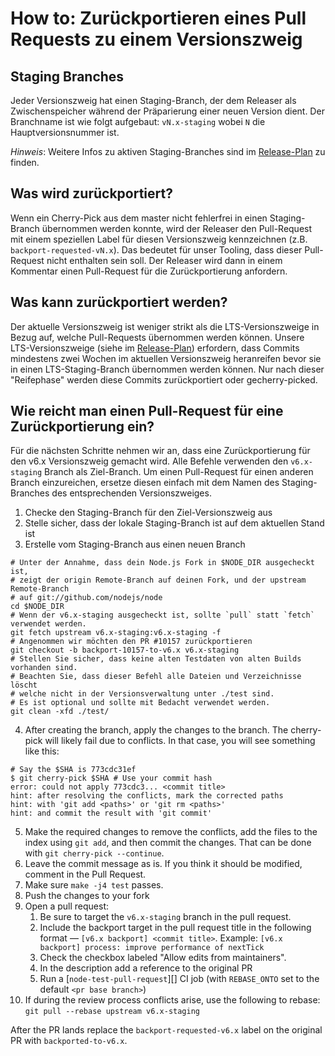# How to: Zurückportieren eines Pull Requests zu einem Versionszweig

## Staging Branches

Jeder Versionszweig hat einen Staging-Branch, der dem Releaser als Zwischenspeicher während der Präparierung einer neuen Version dient. Der Branchname ist wie folgt aufgebaut: `vN.x-staging` wobei `N` die Hauptversionsnummer ist.

*Hinweis*: Weitere Infos zu aktiven Staging-Branches sind im [Release-Plan](https://github.com/nodejs/Release#release-schedule1) zu finden.

## Was wird zurückportiert?

Wenn ein Cherry-Pick aus dem master nicht fehlerfrei in einen Staging-Branch übernommen werden konnte, wird der Releaser den Pull-Request mit einem speziellen Label für diesen Versionszweig kennzeichnen (z.B. `backport-requested-vN.x`). Das bedeutet für unser Tooling, dass dieser Pull-Request nicht enthalten sein soll. Der Releaser wird dann in einem Kommentar einen Pull-Request für die Zurückportierung anfordern.

## Was kann zurückportiert werden?

Der aktuelle Versionszweig ist weniger strikt als die LTS-Versionszweige in Bezug auf, welche Pull-Requests übernommen werden können. Unsere LTS-Versionszweige (siehe im [Release-Plan](https://github.com/nodejs/Release#release-plan)) erfordern, dass Commits mindestens zwei Wochen im aktuellen Versionszweig heranreifen bevor sie in einen LTS-Staging-Branch übernommen werden können. Nur nach dieser "Reifephase" werden diese Commits zurückportiert oder gecherry-picked.

## Wie reicht man einen Pull-Request für eine Zurückportierung ein?

Für die nächsten Schritte nehmen wir an, dass eine Zurückportierung für den v6.x Versionszweig gemacht wird. Alle Befehle verwenden den `v6.x-staging` Branch als Ziel-Branch. Um einen Pull-Request für einen anderen Branch einzureichen, ersetze diesen einfach mit dem Namen des Staging-Branches des entsprechenden Versionszweiges.

1. Checke den Staging-Branch für den Ziel-Versionszweig aus
2. Stelle sicher, dass der lokale Staging-Branch ist auf dem aktuellen Stand ist
3. Erstelle vom Staging-Branch aus einen neuen Branch

```shell
# Unter der Annahme, dass dein Node.js Fork in $NODE_DIR ausgecheckt ist,
# zeigt der origin Remote-Branch auf deinen Fork, und der upstream Remote-Branch
# auf git://github.com/nodejs/node
cd $NODE_DIR
# Wenn der v6.x-staging ausgecheckt ist, sollte `pull` statt `fetch` verwendet werden.
git fetch upstream v6.x-staging:v6.x-staging -f
# Angenommen wir möchten den PR #10157 zurückportieren
git checkout -b backport-10157-to-v6.x v6.x-staging
# Stellen Sie sicher, dass keine alten Testdaten von alten Builds vorhanden sind.
# Beachten Sie, dass dieser Befehl alle Dateien und Verzeichnisse löscht
# welche nicht in der Versionsverwaltung unter ./test sind.
# Es ist optional und sollte mit Bedacht verwendet werden.
git clean -xfd ./test/
```

4. After creating the branch, apply the changes to the branch. The cherry-pick will likely fail due to conflicts. In that case, you will see something like this:

```shell
# Say the $SHA is 773cdc31ef
$ git cherry-pick $SHA # Use your commit hash
error: could not apply 773cdc3... <commit title>
hint: after resolving the conflicts, mark the corrected paths
hint: with 'git add <paths>' or 'git rm <paths>'
hint: and commit the result with 'git commit'
```

5. Make the required changes to remove the conflicts, add the files to the index using `git add`, and then commit the changes. That can be done with `git cherry-pick --continue`.
6. Leave the commit message as is. If you think it should be modified, comment in the Pull Request.
7. Make sure `make -j4 test` passes.
8. Push the changes to your fork
9. Open a pull request:
   1. Be sure to target the `v6.x-staging` branch in the pull request.
   2. Include the backport target in the pull request title in the following format — `[v6.x backport] <commit title>`. Example: `[v6.x backport] process: improve performance of nextTick`
   3. Check the checkbox labeled "Allow edits from maintainers".
   4. In the description add a reference to the original PR
   5. Run a [`node-test-pull-request`][] CI job (with `REBASE_ONTO` set to the default `<pr base branch>`)
10. If during the review process conflicts arise, use the following to rebase: `git pull --rebase upstream v6.x-staging`

After the PR lands replace the `backport-requested-v6.x` label on the original PR with `backported-to-v6.x`.
